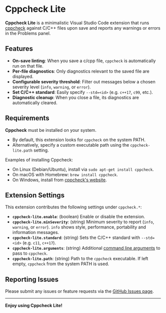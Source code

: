 # Cppcheck Lite

**Cppcheck Lite** is a minimalistic Visual Studio Code extension that runs [cppcheck](https://cppcheck.sourceforge.net/) against C/C++ files upon save and reports any warnings or errors in the Problems panel.

## Features

- **On-save linting**: When you save a c/cpp file, `cppcheck` is automatically run on that file.
- **Per-file diagnostics**: Only diagnostics relevant to the saved file are displayed.
- **Configurable severity threshold**: Filter out messages below a chosen severity level (`info`, `warning`, or `error`).
- **Set C/C++ standard**: Easily specify `--std=<id>` (e.g. `c++17`, `c99`, etc.).
- **Diagnostic cleanup**: When you close a file, its diagnostics are automatically cleared.

## Requirements

 **Cppcheck** must be installed on your system.  
  - By default, this extension looks for `cppcheck` on the system PATH.
  - Alternatively, specify a custom executable path using the `cppcheck-lite.path` setting.

Examples of installing Cppcheck:
  - On Linux (Debian/Ubuntu), install via `sudo apt-get install cppcheck`.
  - On macOS with Homebrew: `brew install cppcheck`.
  - On Windows, install from [cppcheck's website](https://cppcheck.sourceforge.net/).

## Extension Settings

This extension contributes the following settings under `cppcheck.*`:

- **`cppcheck-lite.enable`**: (boolean) Enable or disable the extension.  
- **`cppcheck-lite.minSeverity`**: (string) Minimum severity to report (`info`, `warning`, or `error`).  `info` shows style, performance, portability and information messages.
- **`cppcheck-lite.standard`**: (string) Sets the C/C++ standard with `--std=<id>` (e.g. `c11`, `c++17`).
- **`cppcheck-lite.arguments`**: (string) Additional [command line arguments](https://cppcheck.sourceforge.io/manual.pdf?#page=5) to pass to `cppcheck`.  
- **`cppcheck-lite.path`**: (string) Path to the `cppcheck` executable. If left empty, `cppcheck` from the system PATH is used.

## Reporting Issues
Please submit any issues or feature requests via the [GitHub Issues page](https://github.com/JustusRijke/Cppcheck-Lite/issues).

---

**Enjoy using Cppcheck Lite!**
